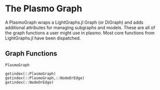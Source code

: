 # The Plasmo Graph

A PlasmoGraph wraps a LightGraphs.jl Graph (or DiGraph) and adds additional attributes for managing subgraphs and models.
These are all of the graph functions a user might use in plasmo.  Most core functions from LightGraphs.jl have been dispatched.

## Graph Functions

```@docs
PlasmoGraph

getindex(::PlasmoGraph)
getindex(::PlasmoGraph,::NodeOrEdge)
getindex(::NodeOrEdge)
```
